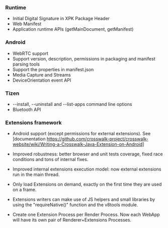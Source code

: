### Runtime 

* Initial Digital Signature in XPK Package Header
* Web Manifest
* Application runtime APIs (getMainDocument, getManifest)

### Android

* WebRTC support 
* Support version, description, permissions in packaging and manifest parsing tools
* Support the properties in manifest.json
* Media Capture and Streams
* DeviceOrientation event API

### Tizen

* --install, --uninstall and --list-apps command line options
* Bluetooth API

### Extensions framework

* Android support (except permissions for external extensions). See ]documentation https://github.com/crosswalk-project/crosswalk-website/wiki/Writing-a-Crosswalk-Java-Extension-on-Android]

* Improved robustness: better browser and unit tests coverage, fixed race conditions and tons of internal fixes.
* Improved internal extensions execution model: now external extensions run in the main thread.
* Only load Extensions on demand, exactly on the first time they are used on a frame.
* Extensions writers can make use of JS helpers and small libraries by using the "requireNative()" function and the v8tools module.
* Create one Extension Process per Render Process. Now each WebApp will have its own pair of Renderer+Extensions Processes.
